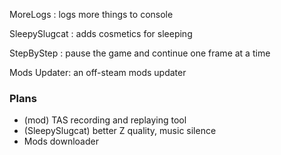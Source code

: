 MoreLogs : logs more things to console

SleepySlugcat : adds cosmetics for sleeping

StepByStep : pause the game and continue one frame at a time

Mods Updater: an off-steam mods updater


### Plans
- (mod) TAS recording and replaying tool
- (SleepySlugcat) better Z quality, music silence
- Mods downloader
